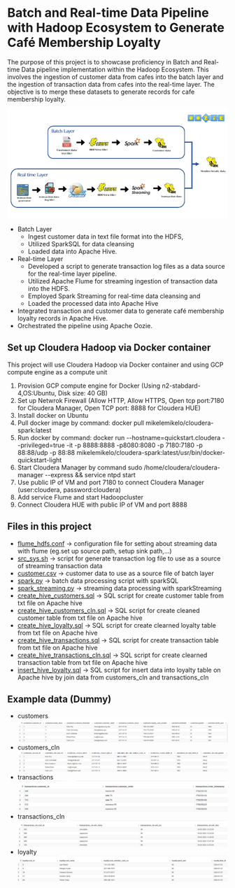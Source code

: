 # Batch and Real-time Data Pipeline with Hadoop Ecosystem to Generate Café Membership Loyalty
The purpose of this project is to showcase proficiency in Batch and Real-time Data pipeline implementation within the Hadoop Ecosystem. 
This involves the ingestion of customer data from cafes into the batch layer and the ingestion of transaction data from cafes into the real-time layer. 
The objective is to merge these datasets to generate records for cafe membership loyalty.

![Alt text](img/overview.png?raw=true "Title")


- Batch Layer
  - Ingest customer data in text file format into the HDFS,
  - Utilized SparkSQL for data cleansing
  - Loaded data into Apache Hive.
- Real-time Layer
  - Developed a script to generate transaction log files as a data source for the real-time layer pipeline.
  - Utilized Apache Flume for streaming ingestion of transaction data into the HDFS.
  - Employed  Spark Streaming for real-time data cleansing and
  - Loaded the processed data into Apache Hive
- Integrated transaction and customer data to generate café membership loyalty records in Apache Hive.
- Orchestrated the pipeline using Apache Oozie.

## Set up Cloudera Hadoop via Docker container
This project will use Cloudera Hadoop via Docker container and using GCP compute engine as a compute unit
1. Provision GCP compute engine for Docker (Using n2-stabdard-4,OS:Ubuntu, Disk size: 40 GB)
2. Set up Netwrok Firewall (Allow HTTP, Allow HTTPS, Open tcp port:7180 for Cloudera Manager, Open TCP port: 8888 for Cloudera HUE)
3. Install docker on Ubuntu
4. Pull docker image by command: docker pull mikelemikelo/cloudera-spark:latest
5. Run docker by command: docker run --hostname=quickstart.cloudera --privileged=true -it -p 8888:8888 -p8080:8080 -p 7180:7180 -p 88:88/udp -p 88:88 mikelemikelo/cloudera-spark:latest/usr/bin/docker-quickstart-light
6. Start Cloudera Manager by command sudo /home/cloudera/cloudera-manager --express && service ntpd start
7. Use public IP of VM and port 7180 to connect Cloudera Manager (user:cloudera, password:cloudera)
8. Add service Flume and start Hadoopcluster
9. Connect Cloudera HUE with public IP of VM and port 8888

## Files in this project
- [flume_hdfs.conf](data/flume/source/flume_hdfs.conf) -> configuration file for setting about streaming data with flume (eg.set up source path, setup sink path,...)
- [src_sys.sh](data/flume/src_sys.sh) -> script for generate transaction log file to use as a source of streaming transaction data
- [customer.csv](data/source/customer.csv) -> customer data to use as a source file of batch layer
- [spark.py](data/spark/spark.py) -> batch data processing script with sparkSQL
- [spark_streaming.py](data/spark_streaming/spark_streaming.py) -> streaming data processing with sparkStreaming
- [create_hive_customers.sql](data/sql/create_hive_customers.sql) -> SQL script for create customer table from txt file on Apache hive
- [create_hive_customers_cln.sql](data/sql/create_hive_customers_cln.sql) ->  SQL script for create cleaned customer table from txt file on Apache hive
- [create_hive_loyalty.sql](data/sql/create_hive_loyalty.sql) ->  SQL script for create clearned loyalty table from txt file on Apache hive
- [create_hive_transactions.sql](data/sql/create_hive_transactions.sql) -> SQL script for create transaction table from txt file on Apache hive
- [create_hive_transactions_cln.sql](data/sql/create_hive_transactions_cln.sql) -> SQL script for create clearned transaction table from txt file on Apache hive
- [insert_hive_loyalty.sql](data/sql/insert_hive_loyalty.sql) -> SQL script for insert data into loyalty table on Apache hive by join data from customers_cln and transactions_cln

## Example data (Dummy)
- customers
![Alt text](img/customers.png?raw=true "Title")
- customers_cln
![Alt text](img/customers_cln.png?raw=true "Title")
- transactions
![Alt text](img/transactions.png?raw=true "Title")
- transactions_cln
![Alt text](img/transactions_cln.png?raw=true "Title")
- loyalty
![Alt text](img/loyalty.png?raw=true "Title")
